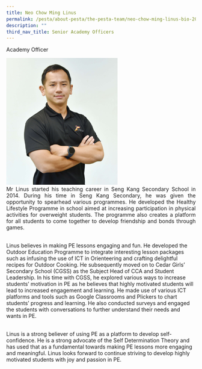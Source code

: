 ```yaml
---
title: Neo Chow Ming Linus
permalink: /pesta/about-pesta/the-pesta-team/neo-chow-ming-linus-bio-2022/
description: ""
third_nav_title: Senior Academy Officers
---
```

Academy Officer

<p style="float:left; margin: 0 10px 0px 0">

<img src="/images/linus%20photo.JPG" style="width:60%">
	
</p><p style="text-align:justify">
Mr Linus started his teaching career in Seng Kang Secondary School in 2014. During his time in Seng Kang Secondary, he was given the opportunity to spearhead various programmes. He developed the Healthy Lifestyle Programme in school aimed at increasing participation in physical activities for overweight students. The programme also creates a platform for all students to come together to develop friendship and bonds through games.<br><br>

Linus believes in making PE lessons engaging and fun. He developed the Outdoor Education Programme to integrate interesting lesson packages such as infusing the use of ICT in Orienteering and crafting delightful recipes for Outdoor Cooking. He subsequently moved on to Cedar Girls’ Secondary School (CGSS) as the Subject Head of CCA and Student Leadership. In his time with CGSS, he explored various ways to increase students’ motivation in PE as he believes that highly motivated students will lead to increased engagement and learning. He made use of various ICT platforms and tools such as Google Classrooms and Plickers to chart students’ progress and learning. He also conducted surveys and engaged the students with conversations to further understand their needs and wants in PE.<br><br>

Linus is a strong believer of using PE as a platform to develop self-confidence. He is a strong advocate of the Self Determination Theory and has used that as a fundamental towards making PE lessons more engaging and meaningful. Linus looks forward to continue striving to develop highly motivated students with joy and passion in PE.</p>